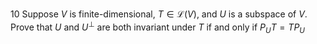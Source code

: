 10 Suppose $V$ is finite-dimensional, $T \in \mathcal{L}(V)$, and $U$ is a subspace of $V$. Prove that $U$ and $U^{\perp}$ are both invariant under $T$ if and only if $P_{U} T=T P_{U}$

